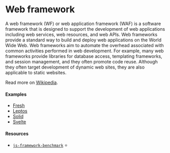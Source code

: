 # Web framework

A web framework (WF) or web application framework (WAF) is a software framework that is designed to support the development of web applications including web services, web resources, and web APIs. Web frameworks provide a standard way to build and deploy web applications on the World Wide Web. Web frameworks aim to automate the overhead associated with common activities performed in web development. For example, many web frameworks provide libraries for database access, templating frameworks, and session management, and they often promote code reuse. Although they often target development of dynamic web sites, they are also applicable to static websites.

Read more on [Wikipedia](https://en.wikipedia.org/wiki/Web_framework).

#### Examples
- [Fresh](https://fresh.deno.dev)
- [Leptos](https://github.com/gbj/leptos)
- [Solid](https://www.solidjs.com)
- [Svelte](https://en.wikipedia.org/wiki/Svelte)

#### Resources
- [`js-framework-benchmark`](https://github.com/krausest/js-framework-benchmark) ⭐
